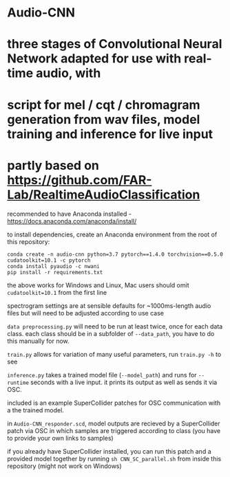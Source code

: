 # Audio-CNN

# three stages of Convolutional Neural Network adapted for use with real-time audio, with 
# script for mel / cqt / chromagram generation from wav files, model training and inference for live input 

# partly based on https://github.com/FAR-Lab/RealtimeAudioClassification

recommended to have Anaconda installed - https://docs.anaconda.com/anaconda/install/

to install dependencies, create an Anaconda environment from the root of this repository:
```
conda create -n audio-cnn python=3.7 pytorch==1.4.0 torchvision==0.5.0 cudatoolkit=10.1 -c pytorch 
conda install pyaudio -c nwani
pip install -r requirements.txt

```
the above works for Windows and Linux, Mac users should omit `cudatoolkit=10.1` from the first line 

spectrogram settings are at sensible defaults for ~1000ms-length audio files but will need 
to be adjusted according to use case 

`data preprocessing.py` will need to be run at least twice, once for each data class. 
each class should be in a subfolder of `--data_path`, you have to do this manually for now. 

`train.py` allows for variation of many useful parameters, run `train.py -h` to see 

`inference.py` takes a trained model file (`--model_path`) and runs for `--runtime` seconds with a live input. it prints its output as well as sends it via OSC. 

included is an example SuperCollider patches for OSC communication with a the trained model. 

in `Audio-CNN_responder.scd`, model outputs are recieved by a SuperCollider patch via OSC in which samples are triggered according to class (you have to provide your own links to samples)

if you already have SuperCollider installed, you can run this patch and a provided model together by running `sh CNN_SC_parallel.sh` from inside this repository (might not work on Windows)




